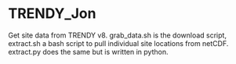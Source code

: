 # TRENDY_Jon

Get site data from TRENDY v8. grab_data.sh is the download script,
extract.sh a bash script to pull individual site locations from netCDF.
extract.py does the same but is written in python.
